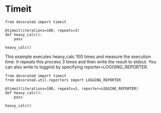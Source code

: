 # Timeit

	from decorated import timeit
	
	@timeit(iterations=100, repeats=3)
	def heavy_calc():
	    pass
	
	heavy_calc()
	
This example executes heavy\_calc 100 times and measure the execution time.
It repeats this process 3 times and then write the result to stdout.
You can also write to loggind by specifying reporter=LOGGING_REPORTER.

	from decorated import timeit
	from decorated.util.reporters import LOGGING_REPORTER
	
	@timeit(iterations=100, repeats=3, reporter=LOGGING_REPORTER)
	def heavy_calc():
	    pass
	
	heavy_calc()
